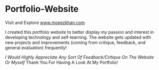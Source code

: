 # Portfolio-Website

Visit and Explore
www.moeezkhan.com

I created this portfolio website to better display my passion and interest in developing technology and self-learning. The website gets updated with new projects and improvements (coming from critique, feedback, and general evaluation) frequently!

*I Would Highly Appreciate Any Sort Of  Feedback/Critique On The Website Or Myself*
Thank You For Having A Look At My Portfolio!
